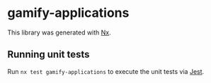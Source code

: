 # gamify-applications

This library was generated with [Nx](https://nx.dev).

## Running unit tests

Run `nx test gamify-applications` to execute the unit tests via [Jest](https://jestjs.io).
